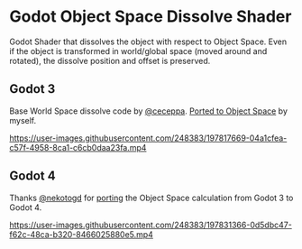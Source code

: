 # Godot Object Space Dissolve Shader

Godot Shader that dissolves the object with respect to Object Space. Even if the object is transformed in world/global space (moved around and rotated), the dissolve position and offset is preserved.

## Godot 3

Base World Space dissolve code by [@ceceppa](https://github.com/ceceppa). [Ported to Object Space](https://github.com/ceceppa/godot-shaders/pull/1) by myself.

https://user-images.githubusercontent.com/248383/197817669-04a1cfea-c57f-4958-8ca1-c6cb0daa23fa.mp4

## Godot 4

Thanks [@nekotogd](https://github.com/nekotogd) for [porting](https://github.com/alfredbaudisch/GodotObjectSpaceDissolveShader/pull/2) the Object Space calculation from Godot 3 to Godot 4.

https://user-images.githubusercontent.com/248383/197831366-0d5dbc47-f62c-48ca-b320-8466025880e5.mp4


